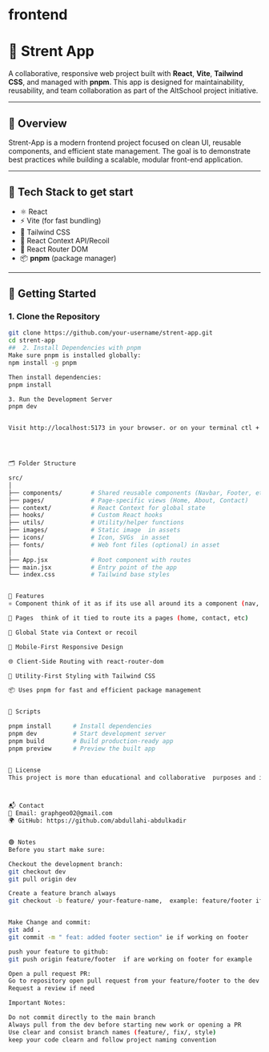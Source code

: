 # frontend
# 🌟 Strent App

A collaborative, responsive web project built with **React**, **Vite**, **Tailwind CSS**, and managed with **pnpm**. This app is designed for maintainability, reusability, and team collaboration as part of the AltSchool project initiative.

---

## 📌 Overview

Strent-App is a modern frontend project focused on clean UI, reusable components, and efficient state management. The goal is to demonstrate best practices while building a scalable, modular front-end application.

---

## 🧰 Tech Stack to get start

- ⚛️ React
- ⚡ Vite (for fast bundling)
- 💨 Tailwind CSS
- 🧠 React Context API/Recoil
- 🧩 React Router DOM
- 📦 **pnpm** (package manager)

---

## 🚀 Getting Started

### 1. Clone the Repository

```bash
git clone https://github.com/your-username/strent-app.git
cd strent-app
##  2. Install Dependencies with pnpm
Make sure pnpm is installed globally:
npm install -g pnpm

Then install dependencies:
pnpm install

3. Run the Development Server
pnpm dev


Visit http://localhost:5173 in your browser. or on your terminal ctl + click




🗂️ Folder Structure

src/
│
├── components/        # Shared reusable components (Navbar, Footer, etc.)
├── pages/             # Page-specific views (Home, About, Contact)
├── context/           # React Context for global state
├── hooks/             # Custom React hooks
├── utils/             # Utility/helper functions
├── images/            # Static image  in assets
├── icons/             # Icon, SVGs  in asset 
├── fonts/             # Web font files (optional) in asset
│
├── App.jsx            # Root component with routes
├── main.jsx           # Entry point of the app
└── index.css          # Tailwind base styles


🧪 Features
⚛️ Component think of it as if its use all around its a component (nav, footer, button )

🔁 Pages  think of it tied to route its a pages (home, contact, etc)

🧠 Global State via Context or recoil

📱 Mobile-First Responsive Design

🌐 Client-Side Routing with react-router-dom

💨 Utility-First Styling with Tailwind CSS

📦 Uses pnpm for fast and efficient package management


📝 Scripts

pnpm install      # Install dependencies
pnpm dev          # Start development server
pnpm build        # Build production-ready app
pnpm preview      # Preview the built app


🧾 License
This project is more than educational and collaborative  purposes and is part of the AltSchool Africa project work and beyond



📬 Contact
📧 Email: graphgeo02@gmail.com
🌍 GitHub: https://github.com/abdullahi-abdulkadir


🟢 Notes
Before you start make sure:

Checkout the development branch:
git checkout dev
git pull origin dev

Create a feature branch always 
git checkout -b feature/ your-feature-name,  example: feature/footer if you are working on footer


Make Change and commit:
git add .
git commit -m " feat: added footer section" ie if working on footer

push your feature to github: 
git push origin feature/footer  if are working on footer for example

Open a pull request PR: 
Go to repository open pull request from your feature/footer to the dev
Request a review if need 

Important Notes:

Do not commit directly to the main branch 
Always pull from the dev before starting new work or opening a PR
Use clear and consist branch names (feature/, fix/, style)
keep your code clearn and follow project naming convention